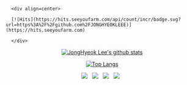 	  <div align=center>

	  [![Hits](https://hits.seeyoufarm.com/api/count/incr/badge.svg?url=https%3A%2F%2Fgithub.com%2FJONGHYEOKLEEE)](https://hits.seeyoufarm.com) 

	  </div>
  <div align=center>
	
  [![JongHyeok Lee's github stats](https://github-readme-stats.vercel.app/api?username=JONGHYEOKLEEE&show_icons=true&theme=synthwave)](https://github.com/anuraghazra/github-readme-stats) 
	
  </div>
  <div align=center>
	
  [![Top Langs](https://github-readme-stats.vercel.app/api/top-langs/?username=JONGHYEOKLEEE&layout=compact&theme=synthwave)](https://github-readme-stats.vercel.app) 
	
  </div>

<p align="center">
<img src="https://img.shields.io/badge/.NET-512BD4?style=flat-square&logo=.NET&logoColor=white"/></a> &nbsp
<img src="https://img.shields.io/badge/c%23-%23239120.svg?style=flat-square&logo=c-sharp&logoColor=white"/></a> &nbsp
<img src="https://img.shields.io/badge/MySQL-4479A1?style=flat-square&logo=MySQL&logoColor=white"/></a> &nbsp
<img src="https://img.shields.io/badge/Microsoft SQL Server-CC2927?style=flat-square&logo=Microsoft SQL Server&logoColor=white"/></a> &nbsp 
</p>
